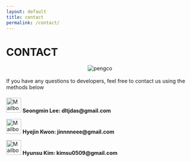 ```yaml
---
layout: default
title: contact
permalink: /contact/
---
```


# CONTACT 
<div class="center-image">
  <img src="../assets/images/pengco.png" alt="pengco" />
</div>
<style>
  .center-image {
    display: flex;
    justify-content: center; 
    align-items: center; 
  }
</style>
<br>
If you have any questions to developers,     
feel free to contact us using the methods below

<div style="margin-top: 20px;">
    <p>
        <img id="emailIcon1" src="../assets/images/50px_mailbox.png" alt="Mailbox" style="cursor: pointer; width: 40px; height: 40px;">
        <strong>Seongmin Lee: dltjdas@gmail.com</strong>
        <span id="copyMessage1" style="display: none; color: green; font-weight: bold; margin-left: 10px;">Email copied!</span>
    </p>
    <p>
        <img id="emailIcon2" src="../assets/images/50px_mailbox.png" alt="Mailbox" style="cursor: pointer; width: 40px; height: 40px;">
        <strong>Hyejin Kwon: jinnnneee@gmail.com</strong>
        <span id="copyMessage2" style="display: none; color: green; font-weight: bold; margin-left: 10px;">Email copied!</span>
    </p>
    <p>
        <img id="emailIcon3" src="../assets/images/50px_mailbox.png" alt="Mailbox" style="cursor: pointer; width: 40px; height: 40px;">
        <strong>Hyunsu Kim: kimsu0509@gmail.com</strong>
        <span id="copyMessage3" style="display: none; color: green; font-weight: bold; margin-left: 10px;">Email copied!</span>
    </p>
</div>

<script>
    function copyEmail(email, messageId) {
        navigator.clipboard.writeText(email).then(() => {
            const message = document.getElementById(messageId);
            message.style.display = "inline"; 
            setTimeout(() => {
                message.style.display = "none"; 
            }, 3000);
        }).catch(err => {
            console.error("Failed to copy email:", err);
        });
    }

    document.getElementById("emailIcon1").addEventListener("click", function() {
        copyEmail("dltjdas@gmail.com", "copyMessage1");
    });

    document.getElementById("emailIcon2").addEventListener("click", function() {
        copyEmail("jinnnneee@gmail.com", "copyMessage2");
    });

    document.getElementById("emailIcon3").addEventListener("click", function() {
        copyEmail("kimsu0509@gmail.com", "copyMessage3");
    });
</script>
